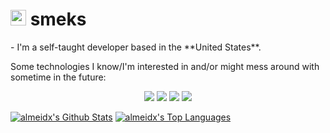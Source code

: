 <h1><img src="https://media.giphy.com/media/hvRJCLFzcasrR4ia7z/giphy.gif" width="25px"></a> smeks</h1>
- I'm a self-taught developer based in the **United States**.

Some technologies I know/I'm interested in and/or might mess around with sometime in the future:
<p align='center'>
  <img src="https://img.shields.io/badge/javascript%20-%23323330.svg?&style=for-the-badge&logo=javascript&logoColor=%23F7DF1E"/> <img src="https://img.shields.io/badge/typescript%20-%23007ACC.svg?&style=for-the-badge&logo=typescript&logoColor=white"/> <img src="https://img.shields.io/badge/react%20-%2320232a.svg?&style=for-the-badge&logo=react&logoColor=%2361DAFB"/> <img src="https://img.shields.io/badge/python%20-%23323330.svg?&style=for-the-badge&logo=python"/>
</p>
  
[![almeidx's Github Stats](https://github-readme-stats.vercel.app/api?username=smexay&count_private=true&show_icons=true&theme=dark)](https://github.com/anuraghazra/github-readme-stats)
[![almeidx's Top Languages](https://github-readme-stats.vercel.app/api/top-langs/?username=smexay&layout=compact&count_private=true&show_icons=true&theme=dark)](https://github.com/anuraghazra/github-readme-stats)
